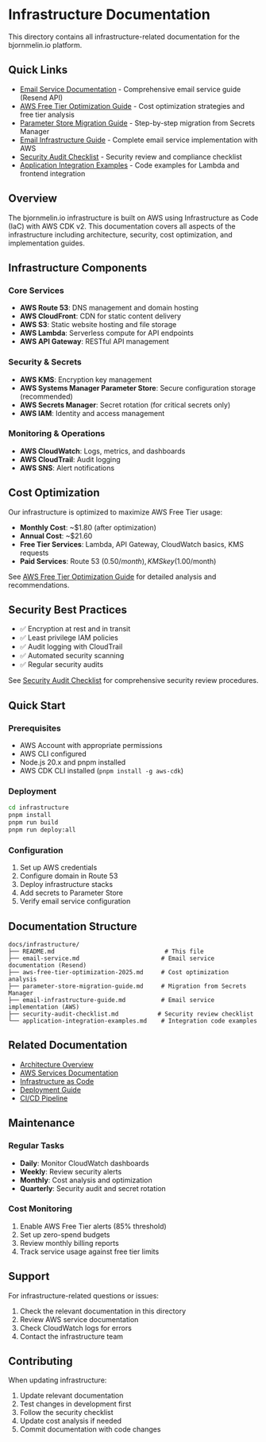 # Infrastructure Documentation

This directory contains all infrastructure-related documentation for the bjornmelin.io platform.

## Quick Links

- [Email Service Documentation](./email-service.md) - Comprehensive email service guide (Resend API)
- [AWS Free Tier Optimization Guide](./aws-free-tier-optimization-2025.md) - Cost optimization strategies and free tier analysis
- [Parameter Store Migration Guide](./parameter-store-migration-guide.md) - Step-by-step migration from Secrets Manager
- [Email Infrastructure Guide](./email-infrastructure-guide.md) - Complete email service implementation with AWS
- [Security Audit Checklist](./security-audit-checklist.md) - Security review and compliance checklist
- [Application Integration Examples](./application-integration-examples.md) - Code examples for Lambda and frontend integration

## Overview

The bjornmelin.io infrastructure is built on AWS using Infrastructure as Code (IaC) with AWS CDK v2. This documentation covers all aspects of the infrastructure including architecture, security, cost optimization, and implementation guides.

## Infrastructure Components

### Core Services
- **AWS Route 53**: DNS management and domain hosting
- **AWS CloudFront**: CDN for static content delivery
- **AWS S3**: Static website hosting and file storage
- **AWS Lambda**: Serverless compute for API endpoints
- **AWS API Gateway**: RESTful API management

### Security & Secrets
- **AWS KMS**: Encryption key management
- **AWS Systems Manager Parameter Store**: Secure configuration storage (recommended)
- **AWS Secrets Manager**: Secret rotation (for critical secrets only)
- **AWS IAM**: Identity and access management

### Monitoring & Operations
- **AWS CloudWatch**: Logs, metrics, and dashboards
- **AWS CloudTrail**: Audit logging
- **AWS SNS**: Alert notifications

## Cost Optimization

Our infrastructure is optimized to maximize AWS Free Tier usage:

- **Monthly Cost**: ~$1.80 (after optimization)
- **Annual Cost**: ~$21.60
- **Free Tier Services**: Lambda, API Gateway, CloudWatch basics, KMS requests
- **Paid Services**: Route 53 ($0.50/month), KMS key ($1.00/month)

See [AWS Free Tier Optimization Guide](./aws-free-tier-optimization-2025.md) for detailed analysis and recommendations.

## Security Best Practices

- ✅ Encryption at rest and in transit
- ✅ Least privilege IAM policies
- ✅ Audit logging with CloudTrail
- ✅ Automated security scanning
- ✅ Regular security audits

See [Security Audit Checklist](./security-audit-checklist.md) for comprehensive security review procedures.

## Quick Start

### Prerequisites
- AWS Account with appropriate permissions
- AWS CLI configured
- Node.js 20.x and pnpm installed
- AWS CDK CLI installed (`pnpm install -g aws-cdk`)

### Deployment
```bash
cd infrastructure
pnpm install
pnpm run build
pnpm run deploy:all
```

### Configuration
1. Set up AWS credentials
2. Configure domain in Route 53
3. Deploy infrastructure stacks
4. Add secrets to Parameter Store
5. Verify email service configuration

## Documentation Structure

```
docs/infrastructure/
├── README.md                               # This file
├── email-service.md                       # Email service documentation (Resend)
├── aws-free-tier-optimization-2025.md     # Cost optimization analysis
├── parameter-store-migration-guide.md     # Migration from Secrets Manager
├── email-infrastructure-guide.md          # Email service implementation (AWS)
├── security-audit-checklist.md           # Security review checklist
└── application-integration-examples.md    # Integration code examples
```

## Related Documentation

- [Architecture Overview](../architecture/README.md)
- [AWS Services Documentation](../architecture/aws-services.md)
- [Infrastructure as Code](../architecture/infrastructure.md)
- [Deployment Guide](../deployment/README.md)
- [CI/CD Pipeline](../deployment/ci-cd.md)

## Maintenance

### Regular Tasks
- **Daily**: Monitor CloudWatch dashboards
- **Weekly**: Review security alerts
- **Monthly**: Cost analysis and optimization
- **Quarterly**: Security audit and secret rotation

### Cost Monitoring
1. Enable AWS Free Tier alerts (85% threshold)
2. Set up zero-spend budgets
3. Review monthly billing reports
4. Track service usage against free tier limits

## Support

For infrastructure-related questions or issues:
1. Check the relevant documentation in this directory
2. Review AWS service documentation
3. Check CloudWatch logs for errors
4. Contact the infrastructure team

## Contributing

When updating infrastructure:
1. Update relevant documentation
2. Test changes in development first
3. Follow the security checklist
4. Update cost analysis if needed
5. Commit documentation with code changes